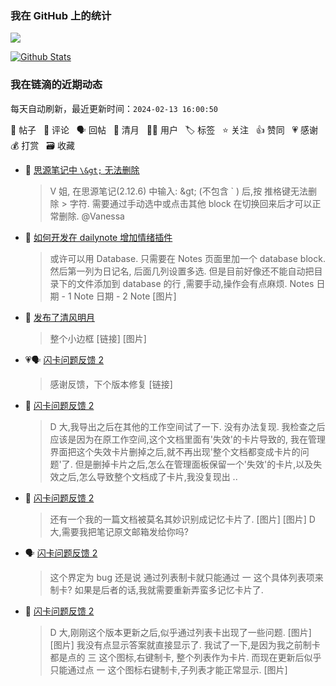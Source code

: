### 我在 GitHub 上的统计

<a title="Hits" target="_blank" href="https://github.com/Crowds21/Crowds21"><img src="https://hits.b3log.org/crowds21/crowds21.svg"></a>

[![Github Stats](https://github-readme-stats.vercel.app/api?username=crowds21&theme=tokyonight&show_icons=true)](https://github.com/crowds21)

<!--events start -->

### 我在链滴的近期动态

每天自动刷新，最近更新时间：`2024-02-13 16:00:50`

📝 帖子 &nbsp; 💬 评论 &nbsp; 🗣 回帖 &nbsp; 🌙 清月 &nbsp; 👨‍💻 用户 &nbsp; 🏷️ 标签 &nbsp; ⭐️ 关注 &nbsp; 👍 赞同 &nbsp; 💗 感谢 &nbsp; 💰 打赏 &nbsp; 🗃 收藏

* 📝 [思源笔记中 `\&gt;` 无法删除](https://ld246.com/article/1707193936297)

  > V 姐, 在思源笔记(2.12.6) 中输入: \&gt; (不包含 ` ) 后,按 推格键无法删除 &gt; 字符. 需要通过手动选中或点击其他 block 在切换回来后才可以正常删除. @Vanessa
* 💬 [如何开发在 dailynote 增加情绪插件](https://ld246.com/article/1707028873706/comment/1707145385458#comments)

  > 或许可以用 Database. 只需要在 Notes 页面里加一个 database block. 然后第一列为日记名, 后面几列设置多选. 但是目前好像还不能自动把目录下的文件添加到 database 的行 ,需要手动,操作会有点麻烦. Notes 日期 - 1 Note 日期 - 2 Note [图片]
* 🌙 [发布了清风明月](https://ld246.com/member/crowds21/breezemoons/1707144993164)

  > 整个小边框 [链接] [图片]
* 💗🗣 [闪卡问题反馈 2](https://ld246.com/article/1704801566715/comment/1704903083299#comments)

  > 感谢反馈，下个版本修复 [链接]
* 💬 [闪卡问题反馈 2](https://ld246.com/article/1704801566715/comment/1704939964040#comments)

  > D 大,我导出之后在其他的工作空间试了一下. 没有办法复现. 我检查之后应该是因为在原工作空间,这个文档里面有'失效'的卡片导致的, 我在管理界面把这个失效卡片删掉之后,就不再出现'整个文档都变成卡片的问题'了. 但是删掉卡片之后,怎么在管理面板保留一个'失效'的卡片,以及失效之后,怎么导致整个文档成了卡片,我没复现出 ..
* 💬 [闪卡问题反馈 2](https://ld246.com/article/1704801566715/comment/1704903773487#comments)

  > 还有一个我的一篇文档被莫名其妙识别成记忆卡片了. [图片] [图片] D 大,需要我把笔记原文邮箱发给你吗?
* 🗣 [闪卡问题反馈 2](https://ld246.com/article/1704801566715/comment/1704903083299#comments)

  > 这个界定为 bug 还是说 通过列表制卡就只能通过 一 这个具体列表项来制卡? 如果是后者的话,我就需要重新弄蛮多记忆卡片了.
* 💬 [闪卡问题反馈 2](https://ld246.com/article/1704801566715/comment/1704903083299#comments)

  > D 大,刚刚这个版本更新之后,似乎通过列表卡出现了一些问题. [图片] [图片] 我没有点显示答案就直接显示了. 我试了一下,是因为我之前制卡都是点的 三 这个图标,右键制卡, 整个列表作为卡片. 而现在更新后似乎只能通过点 一 这个图标右键制卡,子列表才能正常显示. [图片]


<!--events end -->
